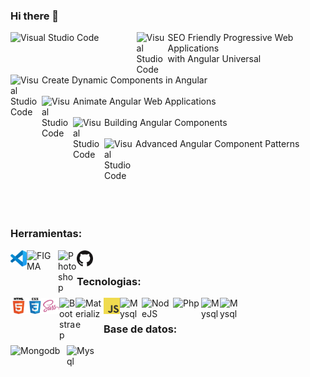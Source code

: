 ### Hi there 👋


<img align="left" alt="Visual Studio Code" width="40%" src="https://i.pinimg.com/564x/a8/1e/17/a81e177e60f99e1ff18b67df03e56f3c.jpg"/>
<img align="left" alt="Visual Studio Code" width="50px" src="https://egghead.io/_next/image?url=https%3A%2F%2Fd2eip9sf3oo6c2.cloudfront.net%2Fplaylists%2Fsquare_covers%2F000%2F432%2F708%2Fthumb%2FEGH_Angular-Universal_1000.png&w=96&q=75"/>
      SEO Friendly Progressive Web Applications <br>
      with Angular Universal
<br>
<br>

<img align="left" alt="Visual Studio Code" width="50px" src="https://egghead.io/_next/image?url=https%3A%2F%2Fd2eip9sf3oo6c2.cloudfront.net%2Fplaylists%2Fsquare_covers%2F000%2F432%2F474%2Fthumb%2FEGH-angular-components__1000px.png&w=96&q=75"/>
      Create Dynamic Components in Angular
<br>
<br>


<img align="left" alt="Visual Studio Code" width="50px" src="https://egghead.io/_next/image?url=https%3A%2F%2Fd2eip9sf3oo6c2.cloudfront.net%2Fplaylists%2Fsquare_covers%2F000%2F432%2F682%2Fthumb%2FEGH_Angular_2_Animations.png&w=96&q=75"/>      
      Animate Angular Web Applications
<br>
<br>


<img align="left" alt="Visual Studio Code" width="50px" src="https://egghead.io/_next/image?url=https%3A%2F%2Fd2eip9sf3oo6c2.cloudfront.net%2Fplaylists%2Fsquare_covers%2F000%2F432%2F688%2Fthumb%2FEGH_AngularUI_Final.png&w=96&q=75"/>      
      Building Angular Components
 <br>
<br>


<img align="left" alt="Visual Studio Code" width="50px" src="https://egghead.io/_next/image?url=https%3A%2F%2Fd2eip9sf3oo6c2.cloudfront.net%2Fplaylists%2Fsquare_covers%2F000%2F432%2F456%2Fthumb%2FEGH_AngularElements_Final.png&w=96&q=75"/>      
      Advanced Angular Component Patterns
      
      
<br>
<br>
<br>
<br>
<br>
 <br>
 <br>


### Herramientas:

<img align="left" alt="Visual Studio Code" width="26px" src="https://raw.githubusercontent.com/github/explore/80688e429a7d4ef2fca1e82350fe8e3517d3494d/topics/visual-studio-code/visual-studio-code.png" />
<img align="left" alt="FIGMA" width="50px" src="https://d2eip9sf3oo6c2.cloudfront.net/tags/images/000/001/237/landscape/figma-1-logo.png" />
<img align="left" alt="Photoshop" width="30px" src="https://tallerinformatica29.files.wordpress.com/2015/05/logo_photoshop.png" />
<img align="left" alt="GitHub" width="26px" src="https://raw.githubusercontent.com/github/explore/78df643247d429f6cc873026c0622819ad797942/topics/github/github.png" />

<br>

### Tecnologias:

<img align="left" alt="HTML5" width="26px" src="https://raw.githubusercontent.com/github/explore/80688e429a7d4ef2fca1e82350fe8e3517d3494d/topics/html/html.png" />
<img align="left" alt="CSS3" width="26px" src="https://raw.githubusercontent.com/github/explore/80688e429a7d4ef2fca1e82350fe8e3517d3494d/topics/css/css.png" />
<img align="left" alt="Sass" width="26px" src="https://raw.githubusercontent.com/github/explore/80688e429a7d4ef2fca1e82350fe8e3517d3494d/topics/sass/sass.png" />
<img align="left" alt="Bootstrap" width="26px" src="https://upload.wikimedia.org/wikipedia/commons/thumb/b/b2/Bootstrap_logo.svg/1200px-Bootstrap_logo.svg.png" />
<img align="left" alt="Materialize" width="45px" src="https://seeklogo.com/images/M/materialize-logo-0FCAD8A6F8-seeklogo.com.png" />
<img align="left" alt="JavaScript" width="26px" src="https://raw.githubusercontent.com/github/explore/80688e429a7d4ef2fca1e82350fe8e3517d3494d/topics/javascript/javascript.png" />
<img align="left" alt="Mysql" width="35px" src="https://upload.wikimedia.org/wikipedia/commons/thumb/c/cf/Angular_full_color_logo.svg/1200px-Angular_full_color_logo.svg.png" />
<img align="left" alt="NodeJS" width="50px" src="https://miro.medium.com/max/3686/1*22I1ecGbrdPjGuKYTvkdWw.png" />
<img align="left" alt="Php" width="45px" src="https://upload.wikimedia.org/wikipedia/commons/thumb/2/27/PHP-logo.svg/1200px-PHP-logo.svg.png" />
<img align="left" alt="Mysql" width="30px" src="https://images.vexels.com/media/users/3/166477/isolated/preview/9bb722f0e85ddbc1ce0f064534fd2311---cono-del-lenguaje-de-programaci--n-python-by-vexels.png" />
<img align="left" alt="Mysql" width="35px" src="https://upload.wikimedia.org/wikipedia/commons/thumb/9/9a/Laravel.svg/200px-Laravel.svg.png" />


<br>

### Base de datos:

<img align="left" alt="Mongodb" width="90px" src="https://www.bacula.lat/wp-content/uploads/2020/02/MongoDB_Logo_FullColorBlack_RGB-4td3yuxzjs.png" />
<img align="left" alt="Mysql" width="50px" src="https://serv3.raiolanetworks.es/blog/wp-content/uploads/mysqloptimizar1.png" />

